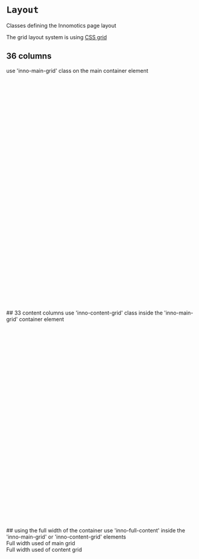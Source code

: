 # `Layout`
 Classes defining the Innomotics page layout

 The grid layout system is using [CSS grid](https://drafts.csswg.org/css-grid/)
## 36 columns
 use 'inno-main-grid' class on the main container element
<div class="inno-main-grid" style={{ "border": "1px solid white"}}>
<div style={{ "border-left":"1px solid yellow" }}>&nbsp;</div>
<div style={{ "border-left":"1px solid yellow" }}>&nbsp;</div>
<div style={{ "border-left":"1px solid yellow" }}>&nbsp;</div>
<div style={{ "border-left":"1px solid yellow" }}>&nbsp;</div>
<div style={{ "border-left":"1px solid yellow" }}>&nbsp;</div>
<div style={{ "border-left":"1px solid yellow" }}>&nbsp;</div>
<div style={{ "border-left":"1px solid yellow" }}>&nbsp;</div>
<div style={{ "border-left":"1px solid yellow" }}>&nbsp;</div>
<div style={{ "border-left":"1px solid yellow" }}>&nbsp;</div>
<div style={{ "border-left":"1px solid yellow" }}>&nbsp;</div>
<div style={{ "border-left":"1px solid yellow" }}>&nbsp;</div>
<div style={{ "border-left":"1px solid yellow" }}>&nbsp;</div>
<div style={{ "border-left":"1px solid yellow" }}>&nbsp;</div>
<div style={{ "border-left":"1px solid yellow" }}>&nbsp;</div>
<div style={{ "border-left":"1px solid yellow" }}>&nbsp;</div>
<div style={{ "border-left":"1px solid yellow" }}>&nbsp;</div>
<div style={{ "border-left":"1px solid yellow" }}>&nbsp;</div>
<div style={{ "border-left":"1px solid yellow" }}>&nbsp;</div>
<div style={{ "border-left":"1px solid yellow" }}>&nbsp;</div>
<div style={{ "border-left":"1px solid yellow" }}>&nbsp;</div>
<div style={{ "border-left":"1px solid yellow" }}>&nbsp;</div>
<div style={{ "border-left":"1px solid yellow" }}>&nbsp;</div>
<div style={{ "border-left":"1px solid yellow" }}>&nbsp;</div>
<div style={{ "border-left":"1px solid yellow" }}>&nbsp;</div>
<div style={{ "border-left":"1px solid yellow" }}>&nbsp;</div>
<div style={{ "border-left":"1px solid yellow" }}>&nbsp;</div>
<div style={{ "border-left":"1px solid yellow" }}>&nbsp;</div>
<div style={{ "border-left":"1px solid yellow" }}>&nbsp;</div>
<div style={{ "border-left":"1px solid yellow" }}>&nbsp;</div>
<div style={{ "border-left":"1px solid yellow" }}>&nbsp;</div>
<div style={{ "border-left":"1px solid yellow" }}>&nbsp;</div>
<div style={{ "border-left":"1px solid yellow" }}>&nbsp;</div>
<div style={{ "border-left":"1px solid yellow" }}>&nbsp;</div>
<div style={{ "border-left":"1px solid yellow" }}>&nbsp;</div>
<div style={{ "border-left":"1px solid yellow" }}>&nbsp;</div>
<div style={{ "border-left":"1px solid yellow", "border-right":"1px solid yellow" }}>&nbsp;</div>
</div>
## 33 content columns
 use 'inno-content-grid' class inside the 'inno-main-grid' container element
<div class="inno-main-grid" style={{ "border": "1px solid white"}}>
<div class="inno-content-grid">
<div style={{ "border-left":"1px solid yellow" }}>&nbsp;</div>
<div style={{ "border-left":"1px solid yellow" }}>&nbsp;</div>
<div style={{ "border-left":"1px solid yellow" }}>&nbsp;</div>
<div style={{ "border-left":"1px solid yellow" }}>&nbsp;</div>
<div style={{ "border-left":"1px solid yellow" }}>&nbsp;</div>
<div style={{ "border-left":"1px solid yellow" }}>&nbsp;</div>
<div style={{ "border-left":"1px solid yellow" }}>&nbsp;</div>
<div style={{ "border-left":"1px solid yellow" }}>&nbsp;</div>
<div style={{ "border-left":"1px solid yellow" }}>&nbsp;</div>
<div style={{ "border-left":"1px solid yellow" }}>&nbsp;</div>
<div style={{ "border-left":"1px solid yellow" }}>&nbsp;</div>
<div style={{ "border-left":"1px solid yellow" }}>&nbsp;</div>
<div style={{ "border-left":"1px solid yellow" }}>&nbsp;</div>
<div style={{ "border-left":"1px solid yellow" }}>&nbsp;</div>
<div style={{ "border-left":"1px solid yellow" }}>&nbsp;</div>
<div style={{ "border-left":"1px solid yellow" }}>&nbsp;</div>
<div style={{ "border-left":"1px solid yellow" }}>&nbsp;</div>
<div style={{ "border-left":"1px solid yellow" }}>&nbsp;</div>
<div style={{ "border-left":"1px solid yellow" }}>&nbsp;</div>
<div style={{ "border-left":"1px solid yellow" }}>&nbsp;</div>
<div style={{ "border-left":"1px solid yellow" }}>&nbsp;</div>
<div style={{ "border-left":"1px solid yellow" }}>&nbsp;</div>
<div style={{ "border-left":"1px solid yellow" }}>&nbsp;</div>
<div style={{ "border-left":"1px solid yellow" }}>&nbsp;</div>
<div style={{ "border-left":"1px solid yellow" }}>&nbsp;</div>
<div style={{ "border-left":"1px solid yellow" }}>&nbsp;</div>
<div style={{ "border-left":"1px solid yellow" }}>&nbsp;</div>
<div style={{ "border-left":"1px solid yellow" }}>&nbsp;</div>
<div style={{ "border-left":"1px solid yellow" }}>&nbsp;</div>
<div style={{ "border-left":"1px solid yellow" }}>&nbsp;</div>
<div style={{ "border-left":"1px solid yellow" }}>&nbsp;</div>
<div style={{ "border-left":"1px solid yellow", "border-right":"1px solid yellow" }}>&nbsp;</div>
</div>
</div>
## using the full width of the container
use 'inno-full-content' inside the 'inno-main-grid' or 'inno-content-grid' elements
<div class="inno-main-grid" style={{ "border": "1px solid white"}}>
<div class="inno-full-content" style={{ "border": "1px solid yellow"}}><div style={{ "justify-self": "center"}}>Full width used of main grid</div></div>
<div class="inno-content-grid" style={{ "border": "1px solid yellow"}}>
<div class="inno-full-content" style={{ "justify-self": "center"}}>Full width used of content grid</div>
</div>
</div>
